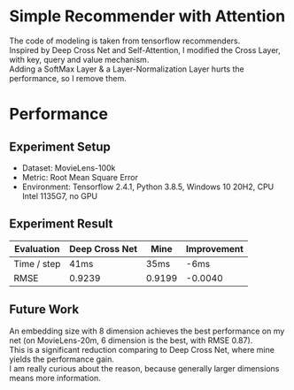 # Simple Recommender with Attention
The code of modeling is taken from tensorflow recommenders.  
Inspired by Deep Cross Net and Self-Attention, I modified the Cross Layer, with key, query and value mechanism.  
Adding a SoftMax Layer & a Layer-Normalization Layer hurts the performance, so I remove them.  
# Performance
## Experiment Setup
* Dataset: MovieLens-100k
* Metric: Root Mean Square Error
* Environment: Tensorflow 2.4.1, Python 3.8.5, Windows 10 20H2, CPU Intel 1135G7, no GPU
## Experiment Result
| Evaluation | Deep Cross Net | Mine | Improvement |
|-|-|-|-|
| Time / step | 41ms | 35ms | -6ms |
| RMSE | 0.9239 | 0.9199 | -0.0040 |
## Future Work
An embedding size with 8 dimension achieves the best performance on my net (on MovieLens-20m, 6 dimension is the best, with RMSE 0.87).  
This is a significant reduction comparing to Deep Cross Net, where mine yields the performance gain.  
I am really curious about the reason, because generally larger dimensions means more information.  
